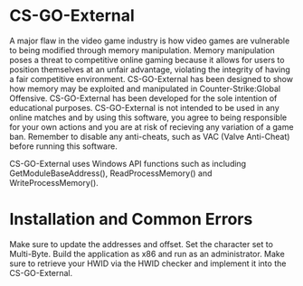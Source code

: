 # CS-GO-External

A major flaw in the video game industry is how video games are vulnerable to being modified through memory manipulation. Memory manipulation poses a threat to competitive online gaming because it allows for users to position themselves at an unfair advantage, violating the integrity of having a fair competitive environment. CS-GO-External has been designed to show how memory may be exploited and manipulated in Counter-Strike:Global Offensive. CS-GO-External has been developed for the sole intention of educational purposes. CS-GO-External is not intended to be used in any online matches and by using this software, you agree to being responsible for your own actions and you are at risk of recieving any variation of a game ban. Remember to disable any anti-cheats, such as VAC (Valve Anti-Cheat) before running this software. 

CS-GO-External uses Windows API functions such as including GetModuleBaseAddress(), ReadProcessMemory() and WriteProcessMemory().

# Installation and Common Errors
Make sure to update the addresses and offset.
Set the character set to Multi-Byte.
Build the application as x86 and run as an administrator.
Make sure to retrieve your HWID via the HWID checker and implement it into the CS-GO-External.
